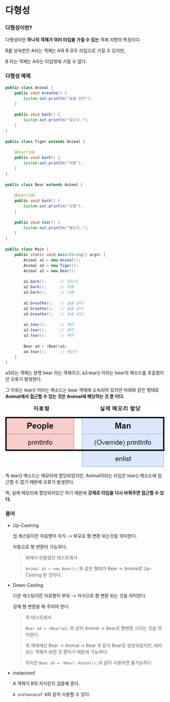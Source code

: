 # 다형성

### 다형성이란?

다형성이란 **하나의 객체가 여러 타입을 가질 수 있는** 객체 지향의 특징이다.

B를 상속받은 A라는 객체는 A와 B 모두 타입으로 가질 수 있지만,

B 라는 객체는 A라는 타입밖에 가질 수 없다.

### 다형성 예제

```java
public class Animal {
    public void breathe() {
        System.out.println("숨을 쉰다");
    }
    
    public void bark() {
        System.out.println("짖는다.");
    }
}

public class Tiger extends Animal {
    
    @Override
    public void bark() {
        System.out.println("어흥");
    }
}

public class Bear extends Animal {
    
    @Override
    public void bark() {
        System.out.println("크왕");
    }
    
    public void tear() {
        System.out.println("찢는다.");
    }
}

public class Main {
    public static void main(String[] args) {
        Animal a1 = new Animal();
        Animal a2 = new Tiger();
        Animal a3 = new Bear();
        
        a1.bark(); 		// 짖는다.
        a2.bark();		// 어흥
        a3.bark();	  	// 크왕
        
        a1.breathe();	// 숨을 쉰다.
        a2.breathe();	// 숨을 쉰다.
        a3.breathe();	// 숨을 쉰다.
        
        a1.tear();		// 에러
        a2.tear();		// 에러
        a3.tear();		// 에러
        
        Bear a4 = (Bear)a3;
        a4.tear();		// 찢는다
    }
}
```

a3라는 객체는 분명 bear 라는 객체이고, a3.tear() 이라는 bear의 메소드를 호출했지만 오류가 발생한다.

그 이유는 tear() 이라는 메소드는 bear 객체에 소속되어 있지만 아래와 같은 형태로 **Animal에서 접근할 수 있는 것은 Animal에 해당하는 것 뿐 이다.**

![image-20210330110711582](./images/polymorphism.png)

즉 tear() 메소드는 메모리에 할당되었지만, Animal이라는 타입은 tear() 메소드에 접근할 수 없기 때문에 오류가 발생한다.

즉, 실제 메모리에 할당되어있긴 하기 때문에 **강제로 타입을 다시 바꿔주면 접근할 수 있다.**

### 용어

- Up-Castring

  업 캐스팅이란 자료형이 자식 -> 부모로 형 변환 되는것을 의미한다.

  자동으로 형 변환이 가능하다.

  > 위에서 만들었던 테스트에서
  >
  > `Animal a3 = new Bear();` 와 같은 형태가 Bear -> Animal로 Up-Casting 된 것이다.

- Down-Casting

  다운 캐스팅이란 자료형이 부모 -> 자식으로 형 변환 되는 것을 의미한다.

  강제 형 변환을 해 주어야 한다.

  > 위 테스트에서
  >
  > `Bear a4 = (Bear)a3;` 와 같이 Animal -> Bear로 형변환 시키는 것을 의미한다.
  >
  > 위 예제에선 Bear -> Animal -> Bear 과 같이 Bear로 생성되었지만, 바라보는 객체가 바뀐 것 뿐이기 때문에 가능하다.
  >
  > 하지만 `Bear a5 = (Bear) Animal();`과 같이 사용하면 불가능하다.

- instanceof

  A 객체가 B의 자식인지 검증해 준다.

  `A instancecof B`와 같이 사용할 수 있다.
